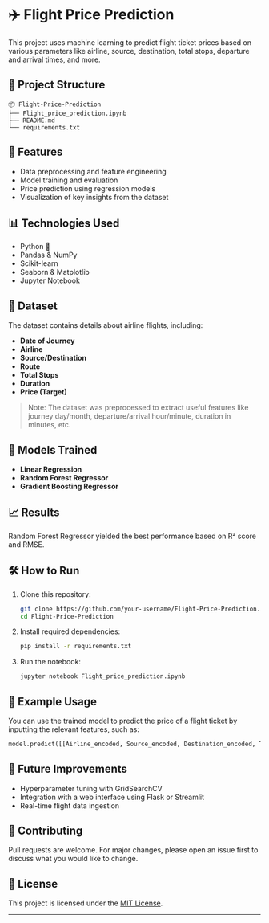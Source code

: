 
# ✈️ Flight Price Prediction

This project uses machine learning to predict flight ticket prices based on various parameters like airline, source, destination, total stops, departure and arrival times, and more.

## 📁 Project Structure

```
📦 Flight-Price-Prediction
├── Flight_price_prediction.ipynb
├── README.md
└── requirements.txt
```

## 🚀 Features

* Data preprocessing and feature engineering
* Model training and evaluation
* Price prediction using regression models
* Visualization of key insights from the dataset

## 📊 Technologies Used

* Python 🐍
* Pandas & NumPy
* Scikit-learn
* Seaborn & Matplotlib
* Jupyter Notebook

## 📌 Dataset

The dataset contains details about airline flights, including:

* **Date of Journey**
* **Airline**
* **Source/Destination**
* **Route**
* **Total Stops**
* **Duration**
* **Price (Target)**

> Note: The dataset was preprocessed to extract useful features like journey day/month, departure/arrival hour/minute, duration in minutes, etc.

## 🧠 Models Trained

* **Linear Regression**
* **Random Forest Regressor**
* **Gradient Boosting Regressor**

## 📈 Results

Random Forest Regressor yielded the best performance based on R² score and RMSE.

## 🛠 How to Run

1. Clone this repository:

   ```bash
   git clone https://github.com/your-username/Flight-Price-Prediction.git
   cd Flight-Price-Prediction
   ```

2. Install required dependencies:

   ```bash
   pip install -r requirements.txt
   ```

3. Run the notebook:

   ```bash
   jupyter notebook Flight_price_prediction.ipynb
   ```

## 🧪 Example Usage

You can use the trained model to predict the price of a flight ticket by inputting the relevant features, such as:

```python
model.predict([[Airline_encoded, Source_encoded, Destination_encoded, Total_Stops, Duration, etc.]])
```

## 📌 Future Improvements

* Hyperparameter tuning with GridSearchCV
* Integration with a web interface using Flask or Streamlit
* Real-time flight data ingestion

## 🤝 Contributing

Pull requests are welcome. For major changes, please open an issue first to discuss what you would like to change.

## 📄 License

This project is licensed under the [MIT License](LICENSE).

---


